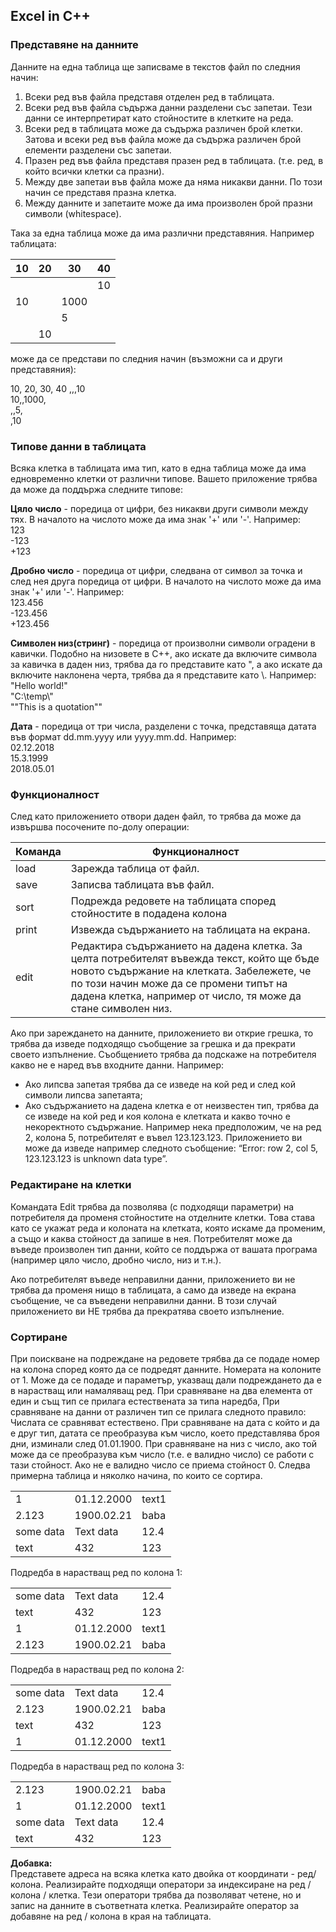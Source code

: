 ## Excel in C++

### Представяне на данните

Данните на една таблица ще записваме в текстов файл по следния начин:
1. Всеки ред във файла представя отделен ред в таблицата.
2. Всеки ред във файла съдържа данни разделени със запетаи. Тези данни се интерпретират като стойностите в клетките на реда.
3. Всеки ред в таблицата може да съдържа различен брой клетки. Затова и всеки ред във файла може да съдържа различен брой елементи разделени със запетаи.
4. Празен ред във файла представя празен ред в таблицата. (т.е. ред, в който всички клетки са празни).
5. Между две запетаи във файла може да няма никакви данни. По този начин се представя празна клетка.
6. Между данните и запетаите може да има произволен брой празни символи (whitespace).

Така за една таблица може да има различни представяния. Например таблицата:

| 10 | 20 | 30   | 40 |
|----|----|------|----|
|    |    |      | 10 |
| 10 |    | 1000 |    |
|    |    |   5  |    |
|    | 10 |      |    |

може да се представи по следния начин (възможни са и други представяния):

10, 20, 30, 40
,,,10   
10,,1000,  
,,5,  
,10  

### Типове данни в таблицата
Всяка клетка в таблицата има тип, като в една таблица може да има едновременно клетки от различни типове. Вашето приложение трябва да може да поддържа следните типове:
 
**Цяло число** - поредица от цифри, без никакви други символи между тях. В началото на числото може да има знак '+' или '-'. Например:  
123  
-123  
+123

**Дробно число** -  поредица от цифри, следвана от символ за точка и след нея друга поредица от цифри. В началото на числото може да има знак '+' или '-'. Например:  
123.456  
-123.456  
+123.456  

**Символен низ(стринг)** - поредица от произволни символи оградени в кавички. Подобно на низовете в C++, ако искате да включите символа за кавичка в даден низ, трябва да го представите като \", а ако искате да включите наклонена черта, трябва да я представите като \\. Например:  
"Hello world!"  
"C:\\temp\\"  
"\"This is a quotation\""  

**Дата** - поредица от три числа, разделени с точка, представяща датата във формат dd.mm.yyyy или yyyy.mm.dd. Например:  
02.12.2018  
15.3.1999  
2018.05.01  

### Функционалност
След като приложението отвори даден файл, то трябва да може да извършва посочените по-долу операции:

|Команда| Функционалност                                                                                                                                                                                                                                       |
|-------|------------------------------------------------------------------------------------------------------------------------------------------------------------------------------------------------------------------------------------------------------|
| load  | Зарежда таблица от файл.                                                                                                                                                                                                                             |
| save  | Записва таблицата във файл.                                                                                                                                                                                                                          |
| sort  | Подрежда редовете на таблицата според стойностите в подадена колона                                                                                                                                                                                  |
| print | Извежда съдържанието на таблицата на екрана.                                                                                                                                                                                                         |
| edit  | Редактира съдържанието на дадена клетка. За целта потребителят въвежда текст, който ще бъде новото съдържание на клетката. Забележете, че по този начин може да се промени типът на дадена клетка, например от число, тя може да стане символен низ. |

Ако при зареждането на данните, приложението ви открие грешка, то трябва да изведе подходящо съобщение за грешка и да прекрати своето изпълнение. Съобщението трябва да подскаже на потребителя какво не е наред във входните данни. Например:  
* Ако липсва запетая трябва да се изведе на кой ред и след кой символи липсва запетаята;
* Ако съдържанието на дадена клетка е от неизвестен тип, трябва да се изведе на кой ред и коя колона е клетката и какво точно е некоректното съдържание. Например нека предположим, че на ред 2, колона 5, потребителят е въвел 123.123.123. Приложението ви може да изведе например следното съобщение: “Error: row 2, col 5, 123.123.123 is unknown data type”.

### Редактиране на клетки   
Командата Edit трябва да позволява (с подходящи параметри) на потребителя да променя стойностите на отделните клетки. Това става като се укажат реда и колоната на клетката, която искаме да променим, а също и каква стойност да запише в нея. Потребителят може да въведе произволен тип данни, който се поддържа от вашата програма (например цяло число, дробно число, низ и т.н.).
 
Ако потребителят въведе неправилни данни, приложението ви не трябва да променя нищо в таблицата, а само да изведе на екрана съобщение, че са въведени неправилни данни. В този случай приложението ви НЕ трябва да прекратява своето изпълнение.

### Сортиране
При поискване на подреждане на редовете трябва да се подаде номер на колона според която да се подредят данните. Номерата на колоните от 1. Може да се подаде и параметър, указващ дали подреждането да е в нарастващ или намаляващ ред.
При сравняване на два елемента от един и същ тип се прилага естествената за типа наредба, При сравняване на данни от различен тип се прилага следното правило:
Числата се сравняват естествено.
При сравняване на дата с който и да е друг тип, датата се преобразува към число, което представлява броя дни, изминали след 01.01.1900.
При сравняване на низ с число, ако той може да се преобразува към число (т.е. е валидно число) се работи с тази стойност. Ако не е валидно число се приема стойност 0.
Следва примерна таблица и няколко начина, по които се сортира.

|           |            |       |
|-----------|------------|-------|
| 1         | 01.12.2000 | text1 |
| 2.123     | 1900.02.21 | baba  |
| some data | Text data  | 12.4  |
| text      | 432        | 123   |


Подредба в нарастващ ред по колона 1: 

|           |            |       |
|-----------|------------|-------|
| some data | Text data  | 12.4  |
| text      | 432        | 123   |
| 1         | 01.12.2000 | text1 |
| 2.123     | 1900.02.21 | baba  |

Подредба в нарастващ ред по колона 2:

|           |            |       |
|-----------|------------|-------|
| some data | Text data  | 12.4  |
| 2.123     | 1900.02.21 | baba  |
| text      | 432        | 123   |
| 1         | 01.12.2000 | text1 |

Подредба в нарастващ ред по колона 3:

|           |            |       |
|-----------|------------|-------|
| 2.123     | 1900.02.21 | baba  |
| 1         | 01.12.2000 | text1 |
| some data | Text data  | 12.4  |
| text      | 432        | 123   |

**Добавка:**  
Представете адреса на всяка клетка като двойка от координати - ред/колона. Реализирайте подходящи оператори за индексиране на ред / колона / клетка. Тези оператори трябва да позволяват четене, но и запис на данните в съответната клетка.
Реализирайте оператор за добавяне на ред / колона в края на таблицата.

